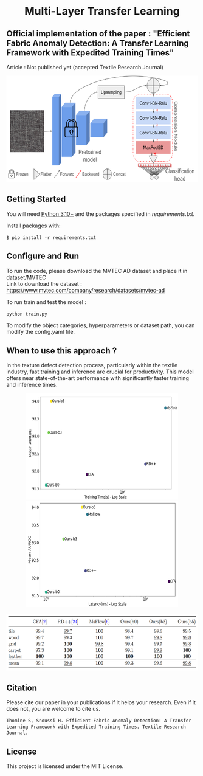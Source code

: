 <p align="center">
  <h1><center> Multi-Layer Transfer Learning </center></h1>
</p>

## Official implementation of the paper : "Efficient Fabric Anomaly Detection: A Transfer Learning Framework with Expedited Training Times"
Article : Not published yet (accepted Textile Research Journal)


<p align="center">
  <img width="700" height="280" src="images/MLTL.svg">
</p>


## Getting Started

You will need [Python 3.10+](https://www.python.org/downloads) and the packages specified in _requirements.txt_.

Install packages with:

```
$ pip install -r requirements.txt
```

## Configure and Run
To run the code, please download the MVTEC AD dataset and place it in dataset/MVTEC  
Link to download the dataset : https://www.mvtec.com/company/research/datasets/mvtec-ad 

To run train and test the model : 
```
python train.py 
```
To modify the object categories, hyperparameters or dataset path, you can modify the config.yaml file.

## When to use this approach ? 
In the texture defect detection process, particularly within the textile industry, fast training and inference are crucial for productivity. This model offers near state-of-the-art performance with significantly faster training and inference times.
<p align="center">
  <img width="400" height="280" src="images/TrainingTime.png">  <img width="400" height="280" src="images/Latency.png">
</p>
<p align="center">
  <img width="600" height="150" src="images/auroc.png">
</p>

## Citation
Please cite our paper in your publications if it helps your research. Even if it does not, you are welcome to cite us.
```
Thomine S, Snoussi H. Efficient Fabric Anomaly Detection: A Transfer Learning Framework with Expedited Training Times. Textile Research Journal.
```
## License

This project is licensed under the MIT License.